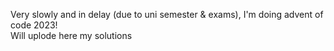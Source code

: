 Very slowly and in delay (due to uni semester & exams), I'm doing advent of code 2023!\
Will uplode here my solutions
